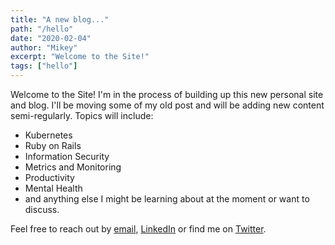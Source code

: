 ```yaml
---
title: "A new blog..."
path: "/hello"
date: "2020-02-04"
author: "Mikey"
excerpt: "Welcome to the Site!"
tags: ["hello"]
---
```


Welcome to the Site! I'm in the process of building up this new personal site and blog. I'll be moving some of my old post and will be adding new content semi-regularly. Topics will include:

* Kubernetes
* Ruby on Rails
* Information Security
* Metrics and Monitoring
* Productivity
* Mental Health
* and anything else I might be learning about at the moment or want to discuss.

Feel free to reach out by [email](mailto:me@mikeywells.dev), [LinkedIn](https://www.linkedin.com/in/michael-wayne-wells/)  or find me on [Twitter](https://twitter.com/stabby_lambda).



